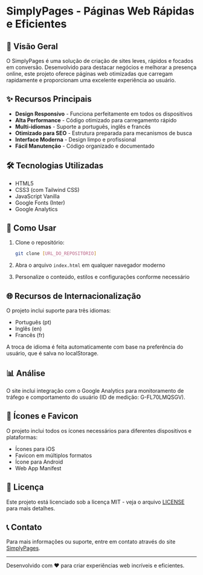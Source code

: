 # SimplyPages - Páginas Web Rápidas e Eficientes

## 📝 Visão Geral
O SimplyPages é uma solução de criação de sites leves, rápidos e focados em conversão. Desenvolvido para destacar negócios e melhorar a presença online, este projeto oferece páginas web otimizadas que carregam rapidamente e proporcionam uma excelente experiência ao usuário.

## ✨ Recursos Principais

- **Design Responsivo** - Funciona perfeitamente em todos os dispositivos
- **Alta Performance** - Código otimizado para carregamento rápido
- **Multi-idiomas** - Suporte a português, inglês e francês
- **Otimizado para SEO** - Estrutura preparada para mecanismos de busca
- **Interface Moderna** - Design limpo e profissional
- **Fácil Manutenção** - Código organizado e documentado

## 🛠️ Tecnologias Utilizadas

- HTML5
- CSS3 (com Tailwind CSS)
- JavaScript Vanilla
- Google Fonts (Inter)
- Google Analytics

## 🚀 Como Usar

1. Clone o repositório:
   ```bash
   git clone [URL_DO_REPOSITÓRIO]
   ```

2. Abra o arquivo `index.html` em qualquer navegador moderno

3. Personalize o conteúdo, estilos e configurações conforme necessário

## 🌐 Recursos de Internacionalização

O projeto inclui suporte para três idiomas:
- Português (pt)
- Inglês (en)
- Francês (fr)

A troca de idioma é feita automaticamente com base na preferência do usuário, que é salva no localStorage.

## 📊 Análise

O site inclui integração com o Google Analytics para monitoramento de tráfego e comportamento do usuário (ID de medição: G-FL70LMQSGV).

## 📱 Ícones e Favicon

O projeto inclui todos os ícones necessários para diferentes dispositivos e plataformas:
- Ícones para iOS
- Favicon em múltiplos formatos
- Ícone para Android
- Web App Manifest

## 📄 Licença

Este projeto está licenciado sob a licença MIT - veja o arquivo [LICENSE](LICENSE) para mais detalhes.

## 📞 Contato

Para mais informações ou suporte, entre em contato através do site [SimplyPages](https://simplypages.vercel.app/).

---

Desenvolvido com ❤️ para criar experiências web incríveis e eficientes.
